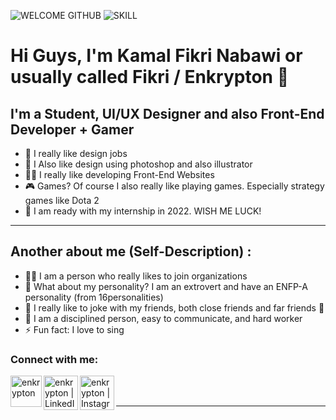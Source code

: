 ![WELCOME GITHUB](https://user-images.githubusercontent.com/16408235/137416110-e21804b0-2de6-4768-8e03-6e075518eae1.png)
![SKILL](https://user-images.githubusercontent.com/16408235/137423687-92756843-ebc5-486f-8ac2-9448fcd6b68a.png)
# Hi Guys, I'm Kamal Fikri Nabawi or usually called Fikri / Enkrypton 👋

## I'm a Student, UI/UX Designer and also Front-End Developer + Gamer
- 🎨 I really like design jobs
- 🎨 I Also like design using photoshop and also illustrator
- 👨‍💻 I really like developing Front-End Websites
- 🎮 Games? Of course I also really like playing games. Especially strategy games like Dota 2
- 🎯 I am ready with my internship in 2022. WISH ME LUCK!
---

## Another about me (Self-Description) :
- 🙋‍♂️ I am a person who really likes to join organizations
- 👱 What about my personality? I am an extrovert and have an ENFP-A personality (from 16personalities)
- 🤣 I really like to joke with my friends, both close friends and far friends 🤣
- 🤙 I am a disciplined person, easy to communicate, and hard worker
- ⚡ Fun fact: I love to sing

### Connect with me:

[<img align="left" alt="enkrypton" width="50px" background-color="white" src="https://img.icons8.com/external-kiranshastry-lineal-color-kiranshastry/64/000000/external-browser-multimedia-kiranshastry-lineal-color-kiranshastry-3.png" />][website]
[<img align="left" alt="enkrypton | LinkedIn" width="55px" src="https://img.icons8.com/fluency/96/000000/linkedin.png" />][linkedin]
[<img align="left" alt="enkrypton | Instagram" width="55px" src="https://img.icons8.com/fluency/144/000000/instagram-new.png" />][instagram]

<br />

<br />

---

[website]: https://enkrypfolio.netlify.app/
[instagram]: https://instagram.com/kamalfikrii
[linkedin]: https://linkedin.com/in/kamalfikrinabawi
